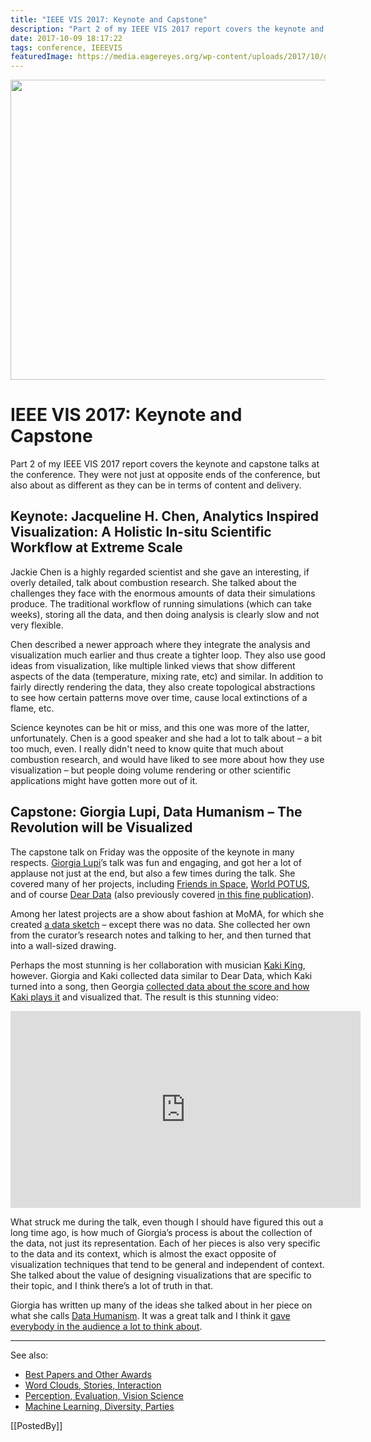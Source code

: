 ```yaml
---
title: "IEEE VIS 2017: Keynote and Capstone"
description: "Part 2 of my IEEE VIS 2017 report covers the keynote and capstone talks at the conference. They were not just at opposite ends of the conference, but also about as different as they can be in terms of content and delivery."
date: 2017-10-09 18:17:22
tags: conference, IEEEVIS
featuredImage: https://media.eagereyes.org/wp-content/uploads/2017/10/giorgia-lupi-talking.jpg
---
```


<p align="center"><img src="https://media.eagereyes.org/wp-content/uploads/2017/10/giorgia-lupi-talking.jpg" width="720" height="480" /></p>

# IEEE VIS 2017: Keynote and Capstone

Part 2 of my IEEE VIS 2017 report covers the keynote and capstone talks at the conference. They were not just at opposite ends of the conference, but also about as different as they can be in terms of content and delivery.

## Keynote: Jacqueline H. Chen, Analytics Inspired Visualization: A Holistic In-situ Scientific Workflow at Extreme Scale

Jackie Chen is a highly regarded scientist and she gave an interesting, if overly detailed, talk about combustion research. She talked about the challenges they face with the enormous amounts of data their simulations produce. The traditional workflow of running simulations (which can take weeks), storing all the data, and then doing analysis is clearly slow and not very flexible.

Chen described a newer approach where they integrate the analysis and visualization much earlier and thus create a tighter loop. They also use good ideas from visualization, like multiple linked views that show different aspects of the data (temperature, mixing rate, etc) and similar. In addition to fairly directly rendering the data, they also create topological abstractions to see how certain patterns move over time, cause local extinctions of a flame, etc.

Science keynotes can be hit or miss, and this one was more of the latter, unfortunately. Chen is a good speaker and she had a lot to talk about – a bit too much, even. I really didn't need to know quite that much about combustion research, and would have liked to see more about how they use visualization  – but people doing volume rendering or other scientific applications might have gotten more out of it.

## Capstone: Giorgia Lupi, Data Humanism – The Revolution will be Visualized

The capstone talk on Friday was the opposite of the keynote in many respects. <a href="http://giorgialupi.com">Giorgia Lupi</a>’s talk was fun and engaging, and got her a lot of applause not just at the end, but also a few times during the talk. She covered many of her projects, including <a href="http://friendsinspace.org">Friends in Space</a>, <a href="http://www.worldpotus.com">World POTUS</a>, and of course <a href="http://www.dear-data.com">Dear Data</a> (also previously covered <a href="/blog/2016/review-lupi-posavec-dear-data">in this fine publication</a>).

Among her latest projects are a show about fashion at MoMA, for which she created <a href="https://medium.com/@giorgialupi/data-items-exploring-the-power-and-depth-of-soft-data-for-the-museum-of-modern-art-e5f40a82943">a data sketch</a> – except there was no data. She collected her own from the curator’s research notes and talking to her, and then turned that into a wall-sized drawing.

Perhaps the most stunning is her collaboration with musician <a href="http://www.kakiking.com">Kaki King</a>, however. Giorgia and Kaki collected data similar to Dear Data, which Kaki turned into a song, then Georgia <a href="http://giorgialupi.com/work#/a-dialogue-between-four-hands-my-ongoing-collaboration-with-kaki-king/">collected data about the score and how Kaki plays it</a> and visualized that. The result is this stunning video:

<iframe width="560" height="315" src="https://www.youtube.com/embed/ThzatN2W8Zk?si=Qi7c2Q1sBmViYZ-o" title="YouTube video player" frameborder="0" allow="accelerometer; autoplay; clipboard-write; encrypted-media; gyroscope; picture-in-picture; web-share" allowfullscreen></iframe>
<p></p>

What struck me during the talk, even though I should have figured this out a long time ago, is how much of Giorgia’s process is about the collection of the data, not just its representation. Each of her pieces is also very specific to the data and its context, which is almost the exact opposite of visualization techniques that tend to be general and independent of context. She talked about the value of designing visualizations that are specific to their topic, and I think there’s a lot of truth in that.

Giorgia has written up many of the ideas she talked about in her piece on what she calls <a href="https://medium.com/@giorgialupi/data-humanism-the-revolution-will-be-visualized-31486a30dbfb">Data Humanism</a>. It was a great talk and I think it [gave everybody in the audience a lot to think about](https://twitter.com/giCentre/status/916369329683234816).



<hr />

See also:

<ul>
    <li><a href="/blog/2017/ieee-vis-2017-best-papers-keynote-capstone">Best Papers and Other Awards</a></li>
    <li><a href="/blog/2017/ieee-vis-2017-word-clouds-sparklines-stories-interaction">Word Clouds, Stories, Interaction</a></li>
    <li><a href="/blog/2017/ieee-vis-2017-perception-evaluation-vision">Perception, Evaluation, Vision Science</a></li>
    <li><a href="/blog/2017/ieee-vis-2017-machine-learning-diversity-parties">Machine Learning, Diversity, Parties</a></li>
</ul>

[[PostedBy]]

